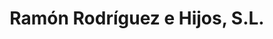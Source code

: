 ---
title: "Ramón Rodríguez e Hijos, S.L."
url: /salamanca/ramon-rodriguez-e-hijos-s-l/
shop: Motorrad
---